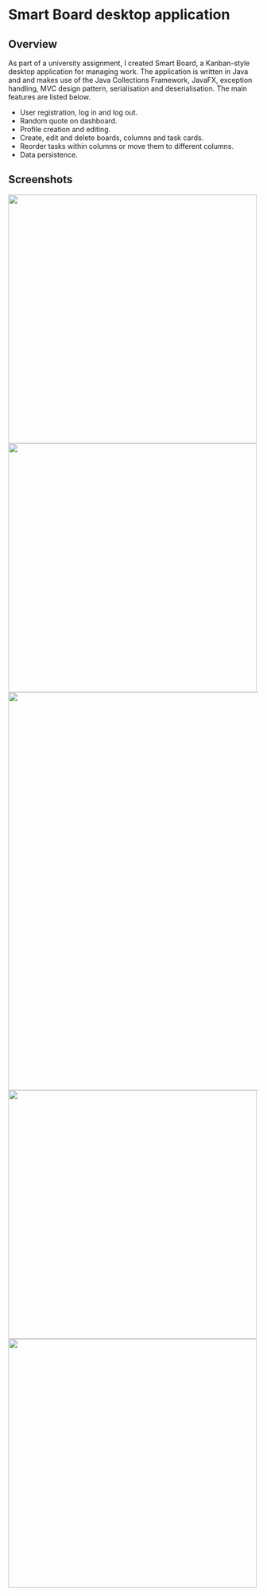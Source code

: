 # Smart Board desktop application

## Overview 

As part of a university assignment, I created Smart Board, a Kanban-style desktop application for managing work. The application is written in Java and and makes use of the Java Collections Framework, JavaFX, exception handling, MVC design pattern, serialisation and deserialisation. The main features are listed below.
 
- User registration, log in and log out.
- Random quote on dashboard. 
- Profile creation and editing.
- Create, edit and delete boards, columns and task cards. 
- Reorder tasks within columns or move them to different columns.
- Data persistence.

## Screenshots
<img width="500" src="https://github.com/CarelleRichards/smart-board/assets/137973963/a14e6888-316a-4567-b7d2-cc84e3e02780"><br>
<img width="500" src="https://github.com/CarelleRichards/smart-board/assets/137973963/2bd8df91-1f64-4a21-b436-4035b28c944b"><br>
<img width="800" src="https://github.com/CarelleRichards/smart-board/assets/137973963/846122f6-4130-4efa-8836-78f58109bca3"><br>
<img width="500" src="https://github.com/CarelleRichards/smart-board/assets/137973963/cde14a3d-3c33-43ac-9fa1-0e9bec7051e5"><br>
<img width="500" src="https://github.com/CarelleRichards/smart-board/assets/137973963/72fb9659-031b-406f-ab04-ccd52e9a5c5b">

